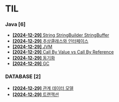 # TIL
 
### Java [6]
- [**[2024-12-29]**  String StringBuilder StringBuffer](https://github.com/A-lass/TIL/blob/main/Java/String_StringBuilder_StringBuffer.md)
- [**[2024-12-29]**  추상클래스와 인터페이스](https://github.com/A-lass/TIL/blob/main/Java/추상클래스와_인터페이스.md)
- [**[2024-12-29]**  JVM](https://github.com/A-lass/TIL/blob/main/Java/JVM.md)
- [**[2024-12-29]**  Call By Value vs Call By Reference](https://github.com/A-lass/TIL/blob/main/Java/Call_By_Value_vs_Call_By_Reference.md)
- [**[2024-12-29]**  동기화](https://github.com/A-lass/TIL/blob/main/Java/동기화.md)
- [**[2024-12-29]**  GC](https://github.com/A-lass/TIL/blob/main/Java/GC.md)
### DATABASE [2]
- [**[2024-12-29]**  관계 데이터 모델](https://github.com/A-lass/TIL/blob/main/DATABASE/관계_데이터_모델.md)
- [**[2024-12-29]**  트랜잭션](https://github.com/A-lass/TIL/blob/main/DATABASE/트랜잭션.md)
